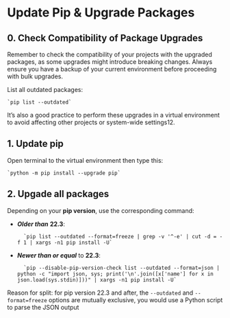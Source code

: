 # Update Pip & Upgrade Packages

## 0. Check Compatibility of Package Upgrades

Remember to check the compatibility of your projects with the upgraded packages, as some upgrades might introduce breaking changes. Always ensure you have a backup of your current environment before proceeding with bulk upgrades.

List all outdated packages:

    `pip list --outdated`

It’s also a good practice to perform these upgrades in a virtual environment to avoid affecting other projects or system-wide settings12.

## 1. Update pip

Open terminal to the virtual environment then type this: 

    `python -m pip install --upgrade pip`

## 2. Upgade all packages

Depending on your **pip version**, use the corresponding command:

* ***Older than*** **22.3**:

        `pip list --outdated --format=freeze | grep -v '^-e' | cut -d = -f 1 | xargs -n1 pip install -U`

* ***Newer than or equal*** to **22.3**:

        `pip --disable-pip-version-check list --outdated --format=json | python -c "import json, sys; print('\n'.join([x['name'] for x in json.load(sys.stdin)]))" | xargs -n1 pip install -U`

Reason for split: for pip version 22.3 and after, the `--outdated` and `--format=freeze` options are mutually exclusive, you would use a Python script to parse the JSON output